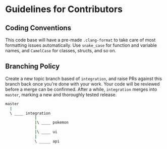 # Guidelines for Contributors

## Coding Conventions

This code base will have a pre-made `.clang-format` to take care of most formatting
issues automatically. Use `snake_case` for function and variable names, and
`CamelCase` for classes, structs, and so on.

## Branching Policy

Create a new topic branch based of `integration`, and raise PRs against this branch
back once you're done with your work. Your code will be reviewed before a merge can
be confirmed. After a while, `integration` merges into `master`, marking a new
and thoroughly tested release.

```bash
master
  |
  \ ____ integration
             |
             |\ ____ pokemon
             |
             |\ ____ ui
             |
             \ _____ api
```
